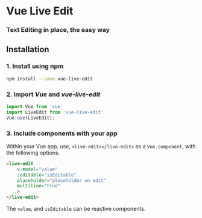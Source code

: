 # Vue Live Edit
### Text Editing in place, the easy way

## Installation
### 1. Install using npm  

```bash
npm install --save vue-live-edit
```
### 2. Import *Vue* and *vue-live-edit*

```javascript
import Vue from 'vue'  
import LiveEdit from 'vue-live-edit'  
Vue.use(LiveEdit);
```

### 3. Include components with your app  

Within your Vue app, use, `<live-edit></live-edit>` as a `Vue.component`, with the following options.

```html
<live-edit
    v-model="value"
    :editable="isEditable"
    placeholder="placeholder on edit"
    multiline="true"
    >
</live-edit>
```

The `value`, and `isEditable` can be reactive components.

